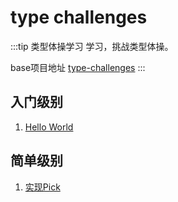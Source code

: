 # type challenges

:::tip 类型体操学习
学习，挑战类型体操。

base项目地址 [type-challenges](https://github.com/type-challenges/type-challenges)
:::

## 入门级别

1. [Hello World](/type-challenges/hello-word)

## 简单级别

1. [实现Pick](/type-challenges/simple/pick)



